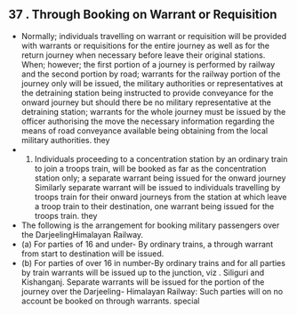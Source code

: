 ## 37 . Through Booking on Warrant or Requisition

- Normally; individuals travelling on warrant or requisition will be provided with warrants or requisitions for the entire journey as well as for the return journey when necessary before leave their original stations. When; however; the first portion of a journey is performed by railway and the second portion by road; warrants for the railway portion of the journey only will be issued, the military authorities or representatives at the detraining station being instructed to provide conveyance for the onward journey but should there be no military representative at the detraining station; warrants for the whole journey must be issued by the officer authorising the move the necessary information regarding the means of road conveyance available being obtaining from the local military authorities. they
- 1) Individuals proceeding to a concentration station by an ordinary train to join a troops train, will be booked as far as the concentration station only; a separate warrant being issued for the onward journey Similarly separate warrant will be issued to individuals travelling by troops train for their onward journeys from the station at which leave a troop train to their destination, one warrant being issued for the troops train. they
- The following is the arrangement for booking military passengers over the DarjeelingHimalayan Railway.
- (a) For parties of 16 and under- By ordinary trains, a through warrant from start to destination will be issued.
- (b) For parties of over 16 in number-By ordinary trains and for all parties by train warrants will be issued up to the   junction, viz . Siliguri and Kishanganj.  Separate warrants will be issued for the portion of the journey over the Darjeeling- Himalayan Railway: Such parties will on no account be booked on through warrants. special
